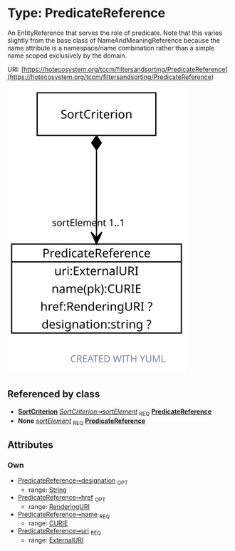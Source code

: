
# Type: PredicateReference


An EntityReference that serves the role of predicate. Note that this varies slightly from the base class of
NameAndMeaningReference because the name attribute is a namespace/name combination rather than a simple name
scoped exclusively by the domain.

URI: [https://hotecosystem.org/tccm/filtersandsorting/PredicateReference](https://hotecosystem.org/tccm/filtersandsorting/PredicateReference)


![img](images/PredicateReference.svg)

## Referenced by class

 *  **[SortCriterion](SortCriterion.md)** *[SortCriterion➞sortElement](SortCriterion_sortElement.md)*  <sub>REQ</sub>  **[PredicateReference](PredicateReference.md)**
 *  **None** *[sortElement](sortElement.md)*  <sub>REQ</sub>  **[PredicateReference](PredicateReference.md)**

## Attributes


### Own

 * [PredicateReference➞designation](PredicateReference_designation.md)  <sub>OPT</sub>
    * range: [String](types/String.md)
 * [PredicateReference➞href](PredicateReference_href.md)  <sub>OPT</sub>
    * range: [RenderingURI](types/RenderingURI.md)
 * [PredicateReference➞name](PredicateReference_name.md)  <sub>REQ</sub>
    * range: [CURIE](types/CURIE.md)
 * [PredicateReference➞uri](PredicateReference_uri.md)  <sub>REQ</sub>
    * range: [ExternalURI](types/ExternalURI.md)
